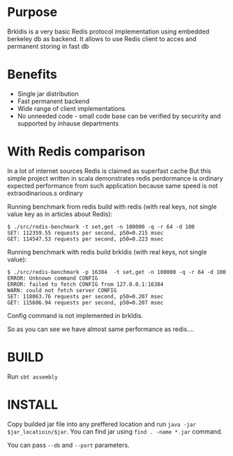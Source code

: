 # Purpose
Brkldis is a very basic Redis protocol implementation using embedded berkeley db as backend.
It allows to use Redis client to acces and permanent storing in fast db

# Benefits
* Single jar distribution
* Fast permanent backend
* Wide range of client implementations
* No unneeded code - small code base can be verified by securirity and supported by inhause departments

# With Redis comparison
In a lot of internet sources Redis is claimed as superfast cache
But this simple project written in scala demonstrates redis perdormance is ordinary expected performance from such application because same speed is not extraodinarious.s ordinary

Running benchmark from redis build with redis (with real keys, not single value key as in articles about Redis):
```
$ ./src/redis-benchmark -t set,get -n 100000 -q -r 64 -d 100
SET: 112359.55 requests per second, p50=0.215 msec                    
GET: 114547.53 requests per second, p50=0.223 msec
```

Running benchmark with redis build brkldis (with real keys, not single value):
```
$ ./src/redis-benchmark -p 16384  -t set,get -n 100000 -q -r 64 -d 100
ERROR: Unknown command CONFIG
ERROR: failed to fetch CONFIG from 127.0.0.1:16384
WARN: could not fetch server CONFIG
SET: 118063.76 requests per second, p50=0.207 msec                    
GET: 115606.94 requests per second, p50=0.207 msec      
```

Config command is not implemented in brkldis.

So as you can see we have almost same performance as redis....

# BUILD
Run ```sbt assembly```

# INSTALL
Copy builded jar file into any preffered location and run ```java -jar $jar_locatioin/$jar```.
You can find jar using ```find . -name *.jar``` command.

You can pass ```--db``` and ```--port``` parameters.